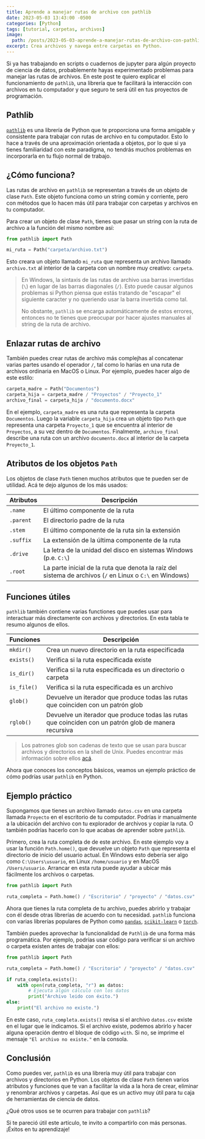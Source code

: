 ```yaml
---
title: Aprende a manejar rutas de archivo con pathlib
date: 2023-05-03 13:43:00 -0500
categories: [Python]
tags: [tutorial, carpetas, archivos]
image: 
  path: /posts/2023-05-03-aprende-a-manejar-rutas-de-archivo-con-pathlib/hero.jpg
excerpt: Crea archivos y navega entre carpetas en Python.
---
```


Si ya has trabajando en scripts o cuadernos de jupyter para algún proyecto de ciencia de datos, probablemente hayas experimentado problemas para manejar las rutas de archivos. En este post te quiero explicar el funcionamiento de `pathlib`, una librería que te facilitará la interacción con archivos en tu computador y que seguro te será útil en tus proyectos de programación.

## Pathlib

[`pathlib`](https://docs.python.org/3/library/pathlib.html) es una librería de Python que te proporciona una forma amigable y consistente para trabajar con rutas de archivo en tu computador. Esto lo hace a través de una aproximación orientada a objetos, por lo que si ya tienes familiaridad con este paradigma, no tendrás muchos problemas en incorporarla en tu flujo normal de trabajo.

## ¿Cómo funciona?

Las rutas de archivo en `pathlib` se representan a través de un objeto de clase `Path`. Este objeto funciona como un string común y corriente, pero con métodos que lo hacen más útil para trabajar con carpetas y archivos en tu computador.

Para crear un objeto de clase `Path`, tienes que pasar un string con la ruta de archivo a la función del mismo nombre así:

```python
from pathlib import Path

mi_ruta = Path("carpeta/archivo.txt")
```

Esto creara un objeto llamado `mi_ruta` que representa un archivo llamado `archivo.txt` al interior de la carpeta con un nombre muy creativo: `carpeta`.

> En Windows, la sintaxis de las rutas de archivo usa barras invertidas (`\`) en lugar de las barras diagonales (`/`). Esto puede causar algunos problemas si Python piensa que estás tratando de "escapar" el siguiente caracter y no queriendo usar la barra invertida como tal. 
> 
> No obstante, `pathlib` se encarga automáticamente de estos errores, entonces no te tienes que preocupar por hacer ajustes manuales al string de la ruta de archivo.

## Enlazar rutas de archivo

También puedes crear rutas de archivo más complejhas al concatenar varias partes usando el operador `/`, tal como lo harías en una ruta de archivos ordinaria en MacOS o Linux. Por ejemplo, puedes hacer algo de este estilo:

```python
carpeta_madre = Path("Documentos")
carpeta_hija = carpeta_madre / "Proyectos" / "Proyecto_1"
archivo_final = carpeta_hija / "documento.docx"
```

En el ejemplo, `carpeta_madre` es una ruta que representa la carpeta `Documentos`. Luego la variable `carpeta_hija` crea un objeto tipo `Path` que representa una carpeta `Proyecto_1` que se encuentra al interior de `Proyectos`, a su vez dentro de `Documentos`. Finalmente, `archivo_final` describe una ruta con un archivo `documento.docx` al interior de la carpeta `Proyecto_1`.

## Atributos de los objetos `Path`

Los objetos de clase `Path` tienen muchos atributos que te pueden ser de utilidad. Acá te dejo algunos de los más usados:

| Atributos | Descripción |
|---------|-------------|
| `.name` | El último componente de la ruta |
| `.parent` | El directorio padre de la ruta |
| `.stem` | El último componente de la ruta sin la extensión |
| `.suffix` | La extensión de la última componente de la ruta |
| `.drive` | La letra de la unidad del disco en sistemas Windows (p.e. `C:\`) |
| `.root` | La parte inicial de la ruta que denota la raíz del sistema de archivos (`/` en Linux o `C:\` en Windows) |

## Funciones útiles

`pathlib` también contiene varias functiones que puedes usar para interactuar más directamente con archivos y directorios. En esta tabla te resumo algunos de ellos.

| Funciones | Descripción |
|---------|-------------|
| `mkdir()` | Crea un nuevo directorio en la ruta especificada |
| `exists()` | Verifica si la ruta especificada existe |
| `is_dir()` | Verifica si la ruta especificada es un directorio o carpeta |
| `is_file()` | Verifica si la ruta especificada es un archivo |
| `glob()` | Devuelve un iterador que produce todas las rutas que coinciden con un patrón glob |
| `rglob()` | Devuelve un iterador que produce todas las rutas que coinciden con un patrón glob de manera recursiva |

> Los patrones glob son cadenas de texto que se usan para buscar archivos y directorios en la shell de Unix. Puedes encontrar más información sobre ellos [acá](https://www.malikbrowne.com/blog/a-beginners-guide-glob-patterns/).

Ahora que conoces los conceptos básicos, veamos un ejemplo práctico de cómo podrías usar `pathlib` en Python.

## Ejemplo práctico

Supongamos que tienes un archivo llamado `datos.csv` en una carpeta llamada `Proyecto` en el escritorio de tu computador. Podrías ir manualmente a la ubicación del archivo con tu explorador de archivos y copiar la ruta. O también podrías hacerlo con lo que acabas de aprender sobre `pathlib`.

Primero, crea la ruta completa de de este archivo. En este ejemplo voy a usar la función `Path.home()`, que devuelve un objeto `Path` que representa el directorio de inicio del usuario actual. En Windows esto debería ser algo como `C:\Users\usuario`, en Linux `/home/usuario` y en MacOS `/Users/usuario`. Arrancar en esta ruta puede ayudar a ubicar más fácilmente los archivos o carpetas.

```python
from pathlib import Path

ruta_completa = Path.home() / "Escritorio" / "proyecto" / "datos.csv"
```

Ahora que tienes la ruta completa de tu archivo, puedes abrirlo y trabajar con él desde otras librerías de acuerdo con tu necesidad. `pathlib` funciona con varias librerías populares de Python como [`pandas`](https://pandas.pydata.org), [`scikit-learn`](https://scikit-learn.org/stable/) o [`torch`](https://pytorch.org).

También puedes aprovechar la funcionalidad de `Pathlib` de una forma más programática. Por ejemplo, podrías usar código para verificar si un archivo o carpeta existen antes de trabajar con ellos:

```python
from pathlib import Path

ruta_completa = Path.home() / "Escritorio" / "proyecto" / "datos.csv"

if ruta_completa.exists():
    with open(ruta_completa, "r") as datos:
        # Ejecuta algún cálculo con los datos
        print("Archivo leido con éxito.")
else:
    print("El archivo no existe.")
```

En este caso, `ruta_completa.exists()` revisa si el archivo `datos.csv` existe en el lugar que le indicamos. Si el archivo existe, podemos abrirlo y hacer alguna operación dentro el bloque de código `with`. Si no, se imprime el mensaje `"El archivo no existe."` en la consola.

## Conclusión

Como puedes ver, `pathlib` es una librería muy útil para trabajar con archivos y directorios en Python. Los objetos de clase `Path` tienen varios atributos y funciones que te van a facilitar la vida a la hora de crear, eliminar y renombrar archivos y carpetas. Así que es un activo muy útil para tu caja de herramientas de ciencia de datos.

¿Qué otros usos se te ocurren para trabajar con `pathlib`? 

Si te pareció útil este artículo, te invito a compartirlo con más personas. ¡Éxitos en tu aprendizaje!
